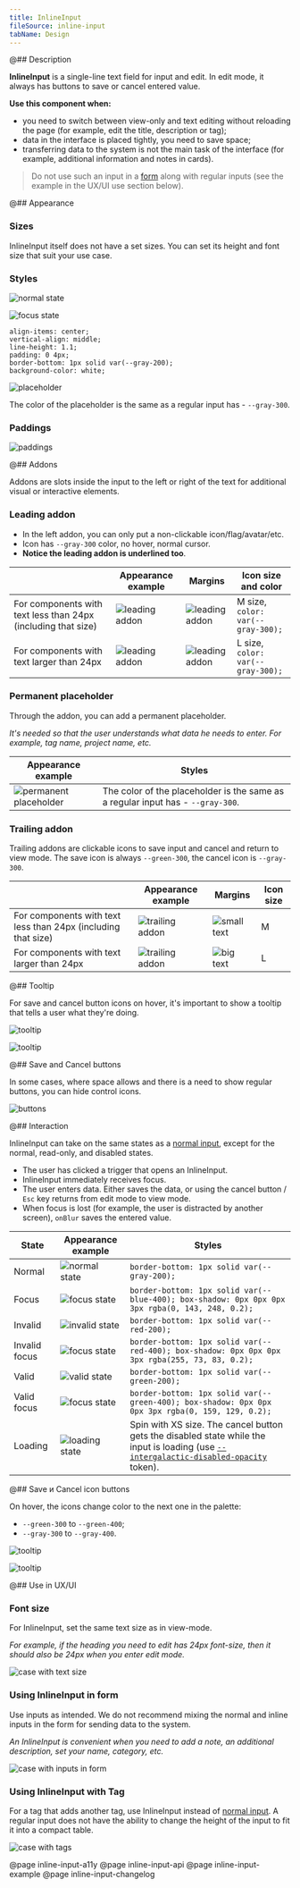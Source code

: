 ```yaml
---
title: InlineInput
fileSource: inline-input
tabName: Design
---
```


@## Description

**InlineInput** is a single-line text field for input and edit. In edit mode, it always has buttons to save or cancel entered value.

**Use this component when:**

- you need to switch between view-only and text editing without reloading the page (for example, edit the title, description or tag);
- data in the interface is placed tightly, you need to save space;
- transferring data to the system is not the main task of the interface (for example, additional information and notes in cards).

> Do not use such an input in a [form](/components/form/) along with regular inputs (see the example in the UX/UI use section below).

@## Appearance

### Sizes

InlineInput itself does not have a set sizes. You can set its height and font size that suit your use case.

### Styles

![normal state](static/normal.png)

![focus state](static/focus.png)

```
align-items: center;
vertical-align: middle;
line-height: 1.1;
padding: 0 4px;
border-bottom: 1px solid var(--gray-200);
background-color: white;
```

![placeholder](static/normal-placeholder.png)

The color of the placeholder is the same as a regular input has - `--gray-300`.

### Paddings

![paddings](static/paddings.png)

@## Addons

Addons are slots inside the input to the left or right of the text for additional visual or interactive elements.

### Leading addon

- In the left addon, you can only put a non-clickable icon/flag/avatar/etc.
- Icon has `--gray-300` color, no hover, normal cursor.
- **Notice the leading addon is underlined too**.

|                                                               | Appearance example                               | Margins                                                | Icon size and color               |
| ------------------------------------------------------------- | ------------------------------------------------ | ------------------------------------------------------ | --------------------------------- |
| For components with text less than 24px (including that size) | ![leading addon](static/leading-addon-focus.png) | ![leading addon](static/leading-addon-margins.png)     | M size, `color: var(--gray-300);` |
| For components with text larger than 24px                     | ![leading addon](static/leading-addon-big.png)   | ![leading addon](static/leading-addon-big-margins.png) | L size, `color: var(--gray-300);` |

### Permanent placeholder

Through the addon, you can add a permanent placeholder.

_It's needed so that the user understands what data he needs to enter. For example, tag name, project name, etc._

| Appearance example                                         | Styles                                                                          |
| ---------------------------------------------------------- | ------------------------------------------------------------------------------- |
| ![permanent placeholder](static/permanent-placeholder.png) | The color of the placeholder is the same as a regular input has - `--gray-300`. |

### Trailing addon

Trailing addons are clickable icons to save input and cancel and return to view mode.
The save icon is always `--green-300`, the cancel icon is `--gray-300`.

|                                                               | Appearance example                                       | Margins                              | Icon size |
| ------------------------------------------------------------- | -------------------------------------------------------- | ------------------------------------ | --------- |
| For components with text less than 24px (including that size) | ![trailing addon](static/trailing-addon-margins.png)     | ![small text](static/small-text.png) | M         |
| For components with text larger than 24px                     | ![trailing addon](static/trailing-addon-big-margins.png) | ![big text](static/big-text.png)     | L         |

@## Tooltip

For save and cancel button icons on hover, it's important to show a tooltip that tells a user what they're doing.

![tooltip](static/tooltip2.png)

![tooltip](static/tooltip1.png)

@## Save and Cancel buttons

In some cases, where space allows and there is a need to show regular buttons, you can hide control icons.

![buttons](static/buttons.png)

@## Interaction

InlineInput can take on the same states as a [normal input](/components/input/), except for the normal, read-only, and disabled states.

- The user has clicked a trigger that opens an InlineInput.
- InlineInput immediately receives focus.
- The user enters data. Either saves the data, or using the cancel button / `Esc` key returns from edit mode to view mode.
- When focus is lost (for example, the user is distracted by another screen), `onBlur` saves the entered value.

| State         | Appearance example                       | Styles                                                                                                                                                           |
| ------------- | ---------------------------------------- | ---------------------------------------------------------------------------------------------------------------------------------------------------------------- |
| Normal        | ![normal state](static/normal.png)       | `border-bottom: 1px solid var(--gray-200);`                                                                                                                      |
| Focus         | ![focus state](static/focus.png)         | `border-bottom: 1px solid var(--blue-400); box-shadow: 0px 0px 0px 3px rgba(0, 143, 248, 0.2);`                                                                  |
| Invalid       | ![invalid state](static/invalid.png)     | `border-bottom: 1px solid var(--red-200);`                                                                                                                       |
| Invalid focus | ![focus state](static/invalid-focus.png) | `border-bottom: 1px solid var(--red-400); box-shadow: 0px 0px 0px 3px rgba(255, 73, 83, 0.2);`                                                                   |
| Valid         | ![valid state](static/valid.png)         | `border-bottom: 1px solid var(--green-200);`                                                                                                                     |
| Valid focus   | ![focus state](static/valid-focus.png)   | `border-bottom: 1px solid var(--green-400); box-shadow: 0px 0px 0px 3px rgba(0, 159, 129, 0.2);`                                                                 |
| Loading       | ![loading state](static/loading.png)     | Spin with XS size. The cancel button gets the disabled state while the input is loading (use [`--intergalactic-disabled-opacity`](/style/design-tokens/) token). |

@## Save и Cancel icon buttons

On hover, the icons change color to the next one in the palette:

- `--green-300` to `--green-400`;
- `--gray-300` to `--gray-400`.

![tooltip](static/tooltip2.png)

![tooltip](static/tooltip1.png)

@## Use in UX/UI

### Font size

For InlineInput, set the same text size as in view-mode.

_For example, if the heading you need to edit has 24px font-size, then it should also be 24px when you enter edit mode._

![case with text size](static/inline-size-yes-no.png)

### Using InlineInput in form

Use inputs as intended. We do not recommend mixing the normal and inline inputs in the form for sending data to the system.

_An InlineInput is convenient when you need to add a note, an additional description, set your name, category, etc._

![case with inputs in form](static/inline-yes-no.png)

### Using InlineInput with Tag

For a tag that adds another tag, use InlineInput instead of [normal input](/components/input/). A regular input does not have the ability to change the height of the input to fit it into a compact table.

![case with tags](static/inline-tag-yes-no.png)

@page inline-input-a11y
@page inline-input-api
@page inline-input-example
@page inline-input-changelog
